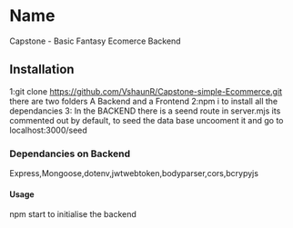 # Name
Capstone - Basic Fantasy Ecomerce Backend
## Installation
1:git clone https://github.com/VshaunR/Capstone-simple-Ecommerce.git
there are two folders A Backend and a Frontend
2:npm i to install all the dependancies
3: In the BACKEND there is a seend route in server.mjs
its commented out by default, to seed the data base
uncooment it and go to localhost:3000/seed 

### Dependancies on Backend
Express,Mongoose,dotenv,jwtwebtoken,bodyparser,cors,bcrypyjs

#### Usage
npm start to initialise the backend